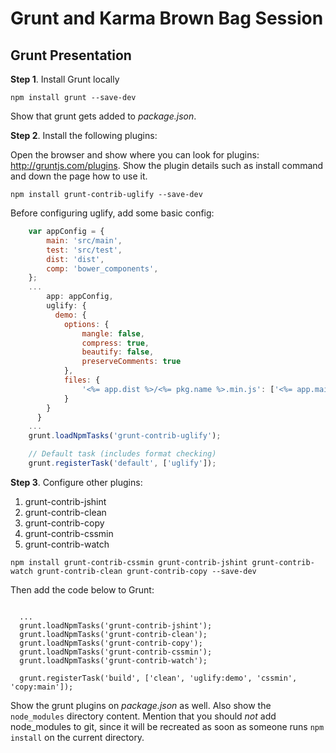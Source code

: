# Grunt and Karma Brown Bag Session

## Grunt Presentation
__Step 1__. Install Grunt locally

```
npm install grunt --save-dev
```

Show that grunt gets added to _package.json_.

__Step 2__. Install the following plugins: 

Open the browser and show where you can look for plugins: http://gruntjs.com/plugins. Show the plugin details such as install command and down the page how to use it.

```
npm install grunt-contrib-uglify --save-dev
```

Before configuring uglify, add some basic config:

```javascript
	var appConfig = {
		main: 'src/main',
		test: 'src/test',
		dist: 'dist',
		comp: 'bower_components',
	};
	...
        app: appConfig,
        uglify: {
          demo: {
            options: {
                mangle: false,
                compress: true,
                beautify: false,
                preserveComments: true
            },
            files: {
                '<%= app.dist %>/<%= pkg.name %>.min.js': ['<%= app.main %>/js/*.js']
            }
        }
      }
   	...
   	grunt.loadNpmTasks('grunt-contrib-uglify');

    // Default task (includes format checking)
    grunt.registerTask('default', ['uglify']);
```

__Step 3__. Configure other plugins:

1. grunt-contrib-jshint
2. grunt-contrib-clean
3. grunt-contrib-copy
4. grunt-contrib-cssmin
5. grunt-contrib-watch

```
npm install grunt-contrib-cssmin grunt-contrib-jshint grunt-contrib-watch grunt-contrib-clean grunt-contrib-copy --save-dev
```

Then add the code below to Grunt:

```

  ...
  grunt.loadNpmTasks('grunt-contrib-jshint');
  grunt.loadNpmTasks('grunt-contrib-clean');
  grunt.loadNpmTasks('grunt-contrib-copy');
  grunt.loadNpmTasks('grunt-contrib-cssmin');  
  grunt.loadNpmTasks('grunt-contrib-watch');

  grunt.registerTask('build', ['clean', 'uglify:demo', 'cssmin', 'copy:main']);
```

Show the grunt plugins on _package.json_ as well. Also show the ``node_modules`` directory content. Mention that you should *not* add node_modules to git, since it will be recreated as soon as someone runs ``npm install`` on the current directory.